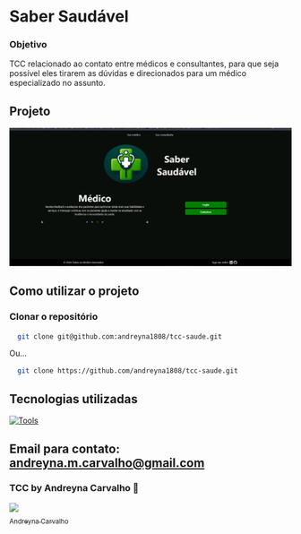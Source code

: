 # Saber Saudável

### Objetivo

TCC relacionado ao contato entre médicos e consultantes, para que seja possível eles tirarem as dúvidas
e direcionados para um médico especializado no assunto.

## Projeto

![Saber saudável](./img/Saber%20saudavel.png)

## Como utilizar o projeto

### Clonar o repositório

```bash
  git clone git@github.com:andreyna1808/tcc-saude.git
```

Ou...

```bash
  git clone https://github.com/andreyna1808/tcc-saude.git
```

## Tecnologias utilizadas

[![Tools](https://skillicons.dev/icons?i=html,css,ts,nextjs,kotlin,spring,mongo)](https://skillicons.dev)

## Email para contato: andreyna.m.carvalho@gmail.com

### TCC by Andreyna Carvalho 🤗

[<img src="https://avatars.githubusercontent.com/u/87716793?v=4" width=115><br><sub>Andreyna Carvalho</sub>](https://github.com/andreyna1808)
